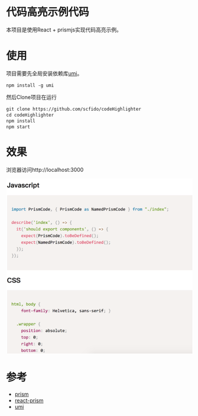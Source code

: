 # 代码高亮示例代码
本项目是使用React + prismjs实现代码高亮示例。

# 使用
项目需要先全局安装依赖库[umi](https://github.com/umijs/umi)。

```
npm install -g umi
```

然后Clone项目在运行
```
git clone https://github.com/scfido/codeHighlighter
cd codeHighlighter
npm install
npm start
```

# 效果
浏览器访问http://localhost:3000

![](/assets/README/img/2018-05-23-10-54-05.png)

# 参考
- [prism](https://github.com/PrismJS/prism)
- [react-prism](https://github.com/tomchentw/react-prism)
- [umi](https://github.com/umijs/umi)
